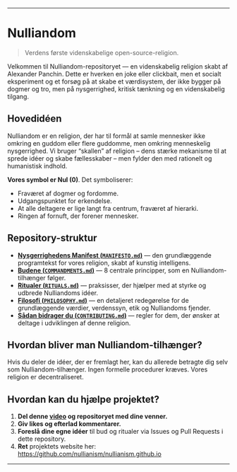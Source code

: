 -----
# Nulliandom 

> Verdens første videnskabelige open-source-religion.

Velkommen til Nulliandom-repositoryet — en videnskabelig religion skabt af Alexander Panchin. Dette er hverken en joke eller clickbait, men et socialt eksperiment og et forsøg på at skabe et værdisystem, der ikke bygger på dogmer og tro, men på nysgerrighed, kritisk tænkning og en videnskabelig tilgang.

## Hovedidéen

Nulliandom er en religion, der har til formål at samle mennesker ikke omkring en guddom eller flere guddomme, men omkring menneskelig nysgerrighed. Vi bruger “skallen” af religion – dens stærke mekanisme til at sprede idéer og skabe fællesskaber – men fylder den med rationelt og humanistisk indhold.

**Vores symbol er Nul (0)**. Det symboliserer:

- Fraværet af dogmer og fordomme.  
- Udgangspunktet for erkendelse.  
- At alle deltagere er lige langt fra centrum, fraværet af hierarki.  
- Ringen af fornuft, der forener mennesker.  

## Repository-struktur

- [**Nysgerrighedens Manifest (`MANIFESTO.md`)**](./MANIFESTO.md) — den grundlæggende programtekst for vores religion, skabt af kunstig intelligens.
- [**Budene (`COMMANDMENTS.md`)**](./COMMANDMENTS.md) — 8 centrale principper, som en Nulliandom-tilhænger følger.
- [**Ritualer (`RITUALS.md`)**](./RITUALS.md) — praksisser, der hjælper med at styrke og udbrede Nulliandoms idéer.
- [**Filosofi (`PHILOSOPHY.md`)**](./PHILOSOPHY.md) — en detaljeret redegørelse for de grundlæggende værdier, verdenssyn, etik og Nulliandoms fjender.
- [**Sådan bidrager du (`CONTRIBUTING.md`)**](./CONTRIBUTING.md) — regler for dem, der ønsker at deltage i udviklingen af denne religion.

## Hvordan bliver man Nulliandom-tilhænger?

Hvis du deler de idéer, der er fremlagt her, kan du allerede betragte dig selv som Nulliandom-tilhænger. Ingen formelle procedurer kræves. Vores religion er decentraliseret.

## Hvordan kan du hjælpe projektet?

1. **Del denne [video](https://www.youtube.com/watch?v=mCErecXWGCc) og repositoryet med dine venner.**  
2. **Giv likes og efterlad kommentarer.**  
3. **Foreslå dine egne idéer** til bud og ritualer via Issues og Pull Requests i dette repository.  
4. **Ret** projektets website her: https://github.com/nullianism/nullianism.github.io  

-----